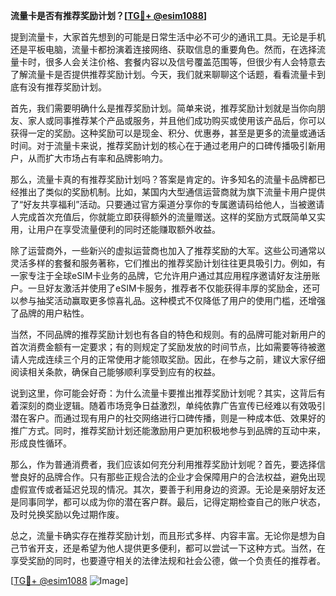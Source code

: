 **流量卡是否有推荐奖励计划？[[TG💪+ @esim1088](https://t.me/s/esim1088)]**

提到流量卡，大家首先想到的可能是日常生活中必不可少的通讯工具。无论是手机还是平板电脑，流量卡都扮演着连接网络、获取信息的重要角色。然而，在选择流量卡时，很多人会关注价格、套餐内容以及信号覆盖范围等，但很少有人会特意去了解流量卡是否提供推荐奖励计划。今天，我们就来聊聊这个话题，看看流量卡到底有没有推荐奖励计划。

首先，我们需要明确什么是推荐奖励计划。简单来说，推荐奖励计划就是当你向朋友、家人或同事推荐某个产品或服务，并且他们成功购买或使用该产品后，你可以获得一定的奖励。这种奖励可以是现金、积分、优惠券，甚至是更多的流量或通话时间。对于流量卡来说，推荐奖励计划的核心在于通过老用户的口碑传播吸引新用户，从而扩大市场占有率和品牌影响力。

那么，流量卡真的有推荐奖励计划吗？答案是肯定的。许多知名的流量卡品牌都已经推出了类似的奖励机制。比如，某国内大型通信运营商就为旗下流量卡用户提供了“好友共享福利”活动。只要通过官方渠道分享你的专属邀请码给他人，当被邀请人完成首次充值后，你就能立即获得额外的流量赠送。这样的奖励方式既简单又实用，让用户在享受流量便利的同时还能赚取额外收益。

除了运营商外，一些新兴的虚拟运营商也加入了推荐奖励的大军。这些公司通常以灵活多样的套餐和服务著称，它们推出的推荐奖励计划往往更具吸引力。例如，有一家专注于全球eSIM卡业务的品牌，它允许用户通过其应用程序邀请好友注册账户。一旦好友激活并使用了eSIM卡服务，推荐者不仅能获得丰厚的奖励金，还可以参与抽奖活动赢取更多惊喜礼品。这种模式不仅降低了用户的使用门槛，还增强了品牌的用户粘性。

当然，不同品牌的推荐奖励计划也有各自的特色和规则。有的品牌可能对新用户的首次消费金额有一定要求；有的则规定了奖励发放的时间节点，比如需要等待被邀请人完成连续三个月的正常使用才能领取奖励。因此，在参与之前，建议大家仔细阅读相关条款，确保自己能够顺利享受到应有的权益。

说到这里，你可能会好奇：为什么流量卡要推出推荐奖励计划呢？其实，这背后有着深刻的商业逻辑。随着市场竞争日益激烈，单纯依靠广告宣传已经难以有效吸引潜在客户。而通过现有用户的社交网络进行口碑传播，则是一种成本低、效果好的推广方式。同时，推荐奖励计划还能激励用户更加积极地参与到品牌的互动中来，形成良性循环。

那么，作为普通消费者，我们应该如何充分利用推荐奖励计划呢？首先，要选择信誉良好的品牌合作。只有那些正规合法的企业才会保障用户的合法权益，避免出现虚假宣传或者延迟兑现的情况。其次，要善于利用身边的资源。无论是亲朋好友还是同事同学，都可以成为你的潜在客户群。最后，记得定期检查自己的账户状态，及时兑换奖励以免过期作废。

总之，流量卡确实存在推荐奖励计划，而且形式多样、内容丰富。无论你是想为自己节省开支，还是希望为他人提供更多便利，都可以尝试一下这种方式。当然，在享受奖励的同时，也要遵守相关的法律法规和社会公德，做一个负责任的推荐者。

[[TG💪+ @esim1088](https://t.me/s/esim1088) ![Image](https://i.postimg.cc/4NQfJmqS/Snipaste-2025-05-13-00-14-12.png)]